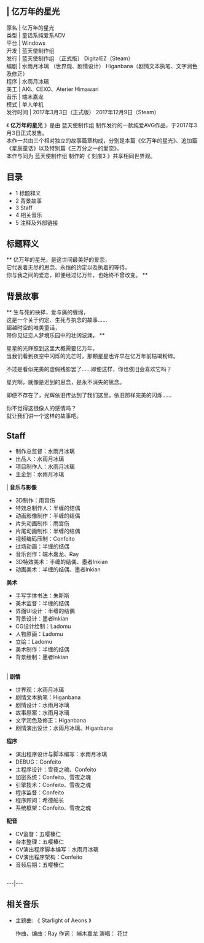 |  亿万年的星光  
---  
原名  |  亿万年的星光   
类型  |  童话系纯爱系ADV   
平台  |  Windows   
开发  |  蓝天使制作组   
发行  |  蓝天使制作组  （正式版）  DigitalEZ（Steam）   
编剧  |  水雨月冰璃  （世界观、剧情设计）  Higanbana（剧情文本执笔、文字润色及修正）   
程序  |  水雨月冰璃   
美工  |  AKI、CEXO、Aterier Himawari   
音乐  |  端木嘉龙   
模式  |  单人单机   
发行时间  |  2017年3月3日（正式版）  2017年12月9日（Steam）   
  
《 **亿万年的星光** 》是由  蓝天使制作组  制作发行的一款纯爱AVG作品，于2017年3月3日正式发售。  
本作一共由三个相对独立的故事篇章构成，分别是本篇《亿万年的星光》、追加篇《星辰童话》以及特别篇《三万分之一的爱恋》。  
本作与同为  蓝天使制作组  制作的《  刻痕3  》共享相同世界观。

##  目录

  * 1  标题释义 
  * 2  背景故事 
  * 3  Staff 
  * 4  相关音乐 
  * 5  注释及外部链接 

##  标题释义

** 亿万年的星光，是这世间最美好的爱恋，  
它代表着无尽的思念、永恒的约定以及执着的等待。  
你与我之间的爱恋，即便经过亿万年，也始终不曾改变。  **

##  背景故事

** 生与死的抉择，爱与痛的缠绵，  
这是一个关于约定、生死与执念的故事……  
超越时空的唯美童话，  
带你见证恋人梦境乐园中的壮阔波澜。  **  
  
星星的光辉照到这里大概需要亿万年，  
当我们看到夜空中闪烁的光芒时，那颗星星也许早在亿万年前枯竭粉碎。  
  
不过是看似完美的虚假残影罢了……即便这样，你也依旧会喜欢它吗？  
  
星光啊，就像是迟到的思念，是永不消失的思念。  
  
即便不存在了，光辉依旧传达到了我们这里，依旧那样完美的闪烁……  
  
你不觉得这很像人的感情吗？  
就让我们讲一个这样的故事吧。

##  Staff

  * 制作总监督：水雨月冰璃 
  * 出品人：水雨月冰璃 
  * 项目制作人：水雨月冰璃 
  * 主企划：水雨月冰璃 

|  **音乐与影像** </br>

  * 3D制作：雨宫伤 
  * 特效总制作人：半缠的结偶 
  * 动画影像制作：半缠的结偶 
  * 片头动画制作：雨宫伤 
  * 片尾动画制作：半缠的结偶 
  * 视频编码压制：Confeito 
  * 过场动画：半缠的结偶 
  * 音乐创作：端木嘉龙、Ray 
  * 3D特效美术：半缠的结偶、墨者Inkian 
  * 动画美术：半缠的结偶、墨者Inkian 

**美术** </br>

  * 手写字体书法：朱斯斯 
  * 美术监督：半缠的结偶 
  * 界面UI设计：半缠的结偶 
  * 背景设计：墨者Inkian 
  * CG设计绘制：Ladomu 
  * 人物原画：Ladomu 
  * 立绘：Ladomu 
  * 美术制作：半缠的结偶 
  * 背景绘制：墨者Inkian 

</br> |  **剧情** </br>

  * 世界观：水雨月冰璃 
  * 剧情文本执笔：Higanbana 
  * 剧情设计：水雨月冰璃 
  * 故事原案：水雨月冰璃 
  * 文字润色及修正：Higanbana 
  * 剧情演出设计：水雨月冰璃、Higanbana 

**程序** </br>

  * 演出程序设计与脚本编写：水雨月冰璃 
  * DEBUG：Confeito 
  * 主程序设计：雪夜之魂、Confeito 
  * 加密系统：Confeito、雪夜之魂 
  * 引擎技术：Confeito、雪夜之魂 
  * 程序监督：Confeito 
  * 程序顾问：希德船长 
  * 系统框架：Confeito、雪夜之魂 

**配音** </br>

  * CV监督：五嘤榛仁 
  * 台本整理：五嘤榛仁 
  * CV演出程序脚本编写：水雨月冰璃 
  * CV演出程序架构：Confeito 
  * 音频后期：五嘤榛仁 

</br>  
---|---  
  
##  相关音乐

  * 主题曲: 《  Starlight of Aeons  》 

     作曲、编曲：Ray 
     作词：  端木嘉龙 
     演唱：  花世 